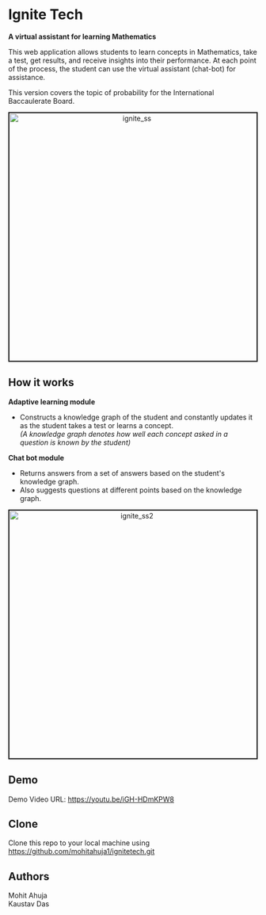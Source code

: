 # Ignite Tech

**A virtual assistant for learning Mathematics**

This web application allows students to learn concepts in Mathematics, take a test, get results, and receive insights into their performance. At each point of the process, the student can use the virtual assistant (chat-bot) for assistance.

This version covers the topic of probability for the International Baccaulerate Board.

<p align="center">
  <img width="500" alt="ignite_ss" src="https://user-images.githubusercontent.com/30051089/70415916-36244b00-1a77-11ea-83e3-f3c78eab896d.png" border="2">
</p>

## How it works

**Adaptive learning module**
- Constructs a knowledge graph of the student and constantly updates it as the student takes a test or learns a concept.<br>
*(A knowledge graph denotes how well each concept asked in a question is known by the student)*
  
**Chat bot module**
- Returns answers from a set of answers based on the student's knowledge graph.
- Also suggests questions at different points based on the knowledge graph.

<p align="center">
  <img width="500" alt="ignite_ss2" src="https://user-images.githubusercontent.com/30051089/70416204-f1e57a80-1a77-11ea-89c2-d5ec3a82bda8.png" border="2">
</p>
  
## Demo
Demo Video URL: https://youtu.be/iGH-HDmKPW8

## Clone
Clone this repo to your local machine using https://github.com/mohitahuja1/ignitetech.git

## Authors
Mohit Ahuja<br>
Kaustav Das
